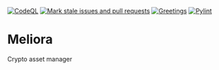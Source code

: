 [![CodeQL](https://github.com/dukhniav/meliora/actions/workflows/codeql-analysis.yml/badge.svg?branch=main)](https://github.com/dukhniav/meliora/actions/workflows/codeql-analysis.yml)
[![Mark stale issues and pull requests](https://github.com/dukhniav/meliora/actions/workflows/stale.yml/badge.svg)](https://github.com/dukhniav/meliora/actions/workflows/stale.yml)
[![Greetings](https://github.com/dukhniav/meliora/actions/workflows/greetings.yml/badge.svg)](https://github.com/dukhniav/meliora/actions/workflows/greetings.yml)
[![Pylint](https://github.com/dukhniav/meliora/actions/workflows/pylint.yml/badge.svg)](https://github.com/dukhniav/meliora/actions/workflows/pylint.yml)

# Meliora
Crypto asset manager

